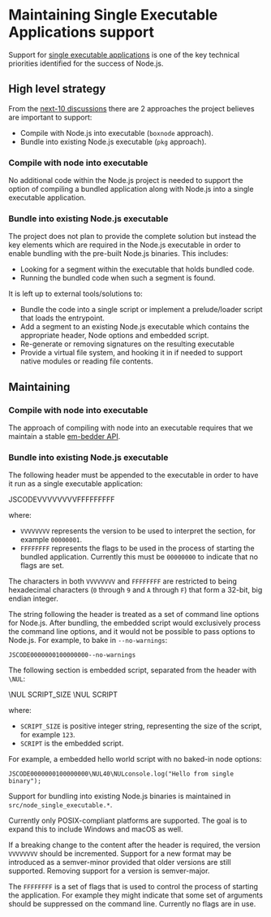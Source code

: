 # Maintaining Single Executable Applications support

Support for [single executable applications](https://github.com/nodejs/node/blob/master/doc/contributing/technical-priorities.md#single-executable-applications)
is one of the key technical priorities identified for the success of Node.js.

## High level strategy

From the [next-10 discussions](https://github.com/nodejs/next-10/blob/main/meetings/summit-nov-2021.md#single-executable-applications)
there are 2 approaches the project believes are important to support:

* Compile with Node.js into executable (`boxnode` approach).
* Bundle into existing Node.js executable (`pkg` approach).

### Compile with node into executable

No additional code within the Node.js project is needed to support the
option of compiling a bundled application along with Node.js into a single
executable application.

### Bundle into existing Node.js executable

The project does not plan to provide the complete solution but instead the key
elements which are required in the Node.js executable in order to enable
bundling with the pre-built Node.js binaries. This includes:

* Looking for a segment within the executable that holds bundled code.
* Running the bundled code when such a segment is found.

It is left up to external tools/solutions to:

* Bundle the code into a single script or implement a prelude/loader
  script that loads the entrypoint.
* Add a segment to an existing Node.js executable which contains
  the appropriate header, Node options and embedded script.
* Re-generate or removing signatures on the resulting executable
* Provide a virtual file system, and hooking it in if needed to
  support native modules or reading file contents.

## Maintaining

### Compile with node into executable

The approach of compiling with node into an executable requires that we
maintain a stable [em-bedder API](https://nodejs.org/dist/latest/docs/api/embedding.html).

### Bundle into existing Node.js executable

The following header must be appended to the executable in order to have it
run as a single executable application:

JSCODEVVVVVVVVFFFFFFFFF

where:

* `VVVVVVVV` represents the version to be used to interpret the section,
  for example `00000001`.
* `FFFFFFFF` represents the flags to be used in the process of starting
  the bundled application. Currently this must be `00000000` to indicate that
  no flags are set.

The characters in both `VVVVVVVV` and `FFFFFFFF` are restricted to being
hexadecimal characters (`0` through `9` and `A` through `F`) that form
a 32-bit, big endian integer.

The string following the header is treated as a set of command line options
for Node.js. After bundling, the embedded script would exclusively process
the command line options, and it would not be possible to pass options to
Node.js. For example, to bake in `--no-warnings`:

```text
JSCODE0000000100000000--no-warnings
```

The following section is embedded script, separated from the header with
`\NUL`:

\NUL SCRIPT_SIZE \NUL SCRIPT

where:

* `SCRIPT_SIZE` is positive integer string, representing the size of the
  script, for example `123`.
* `SCRIPT` is the embedded script.

For example, a embedded hello world script with no baked-in node options:

```text
JSCODE0000000100000000\NUL40\NULconsole.log("Hello from single binary");
```

Support for bundling into existing Node.js binaries is maintained
in `src/node_single_executable.*`.

Currently only POSIX-compliant platforms are supported. The goal
is to expand this to include Windows and macOS as well.

If a breaking change to the content after the header is required, the version
`VVVVVVVV` should be incremented. Support for a new format
may be introduced as a semver-minor provided that older versions
are still supported. Removing support for a version is semver-major.

The `FFFFFFFF` is a set of flags that is used to control the
process of starting the application. For example they might indicate
that some set of arguments should be suppressed on the command line.
Currently no flags are in use.
